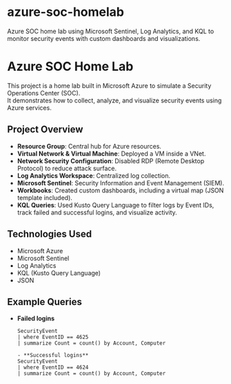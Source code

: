 # azure-soc-homelab
Azure SOC home lab using Microsoft Sentinel, Log Analytics, and KQL to monitor security events with custom dashboards and visualizations.

# Azure SOC Home Lab

This project is a home lab built in Microsoft Azure to simulate a Security Operations Center (SOC).  
It demonstrates how to collect, analyze, and visualize security events using Azure services.

## Project Overview
- **Resource Group**: Central hub for Azure resources.  
- **Virtual Network & Virtual Machine**: Deployed a VM inside a VNet.  
- **Network Security Configuration**: Disabled RDP (Remote Desktop Protocol) to reduce attack surface.  
- **Log Analytics Workspace**: Centralized log collection.  
- **Microsoft Sentinel**: Security Information and Event Management (SIEM).  
- **Workbooks**: Created custom dashboards, including a virtual map (JSON template included).  
- **KQL Queries**: Used Kusto Query Language to filter logs by Event IDs, track failed and successful logins, and visualize activity.  

## Technologies Used
- Microsoft Azure  
- Microsoft Sentinel  
- Log Analytics  
- KQL (Kusto Query Language)  
- JSON  

## Example Queries
- **Failed logins**  
  ```kql
  SecurityEvent
  | where EventID == 4625
  | summarize Count = count() by Account, Computer

  - **Successful logins**  
  SecurityEvent
  | where EventID == 4624
  | summarize Count = count() by Account, Computer
